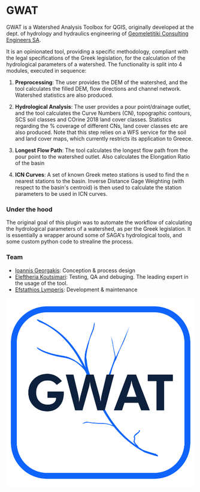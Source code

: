 # GWAT

GWAT is a Watershed Analysis Toolbox for QGIS, originally developed at the dept. of hydrology and hydraulics engineering of [Geomeletitiki Consulting Engineers SA](https://www.geomeletitiki.gr/).

It is an opinionated tool, providing a specific methodology, compliant with the legal specifications of the Greek legislation, for the calculation of the hydrological parameters of a watershed. The functionality is split into 4 modules, executed in sequence:

1. **Preprocessing**: The user provides the DEM of the watershed, and the tool calculates the filled DEM, flow directions and channel network. Watershed statistics are also produced.
2. **Hydrological Analysis**: The user provides a pour point/drainage outlet, and the tool calculates the Curve Numbers (CN), topographic contours, SCS soil classes and COrine 2018 land cover classes. Statistics regarding the % coverage of different CNs, land cover classes etc are also produced. Note that this step relies on a WFS service for the soil and land cover maps, which currently restricts its application to Greece.

3. **Longest Flow Path**: The tool calculates the longest flow path from the pour point to the watershed outlet. Also calculates the Elongation Ratio of the basin
4. **ICN Curves**: A set of known Greek meteo stations is used to find the n nearest stations to the basin. Inverse Distance Gage Weighting (with respect to the basin's centroid) is then used to calculate the station parameters to be used in ICN curves.

### Under the hood

The original goal of this plugin was to automate the workflow of calculating the hydrological parameters of a watershed, as per the Greek legislation. It is essentially a wrapper around some of SAGA's hydrological tools, and some custom python code to strealine the process.

### Team

- [Ioannis Georgakis](https://www.linkedin.com/in/ioannis-georgakis-b730526a): Conception & process design
- [Eleftheria Koutsimari](https://www.linkedin.com/in/eleftheria-koutsimari-4762b81b1/): Testing, QA and debuging. The leading expert in the usage of the tool.
- [Efstathios Lymperis](https://www.linkedin.com/in/efstathios-lymperis-975702188): Development & maintenance

![](./logo.png)
